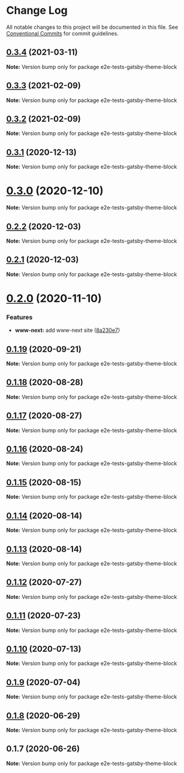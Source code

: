 # Change Log

All notable changes to this project will be documented in this file.
See [Conventional Commits](https://conventionalcommits.org) for commit guidelines.

## [0.3.4](https://github.com/reflexjs/reflexjs/compare/e2e-tests-gatsby-theme-block@0.3.3...e2e-tests-gatsby-theme-block@0.3.4) (2021-03-11)

**Note:** Version bump only for package e2e-tests-gatsby-theme-block





## [0.3.3](https://github.com/reflexjs/reflexjs/compare/e2e-tests-gatsby-theme-block@0.3.2...e2e-tests-gatsby-theme-block@0.3.3) (2021-02-09)

**Note:** Version bump only for package e2e-tests-gatsby-theme-block





## [0.3.2](https://github.com/reflexjs/reflexjs/compare/e2e-tests-gatsby-theme-block@0.3.1...e2e-tests-gatsby-theme-block@0.3.2) (2021-02-09)

**Note:** Version bump only for package e2e-tests-gatsby-theme-block





## [0.3.1](https://github.com/reflexjs/reflexjs/compare/e2e-tests-gatsby-theme-block@0.3.0...e2e-tests-gatsby-theme-block@0.3.1) (2020-12-13)

**Note:** Version bump only for package e2e-tests-gatsby-theme-block





# [0.3.0](https://github.com/reflexjs/reflexjs/compare/e2e-tests-gatsby-theme-block@0.2.2...e2e-tests-gatsby-theme-block@0.3.0) (2020-12-10)

**Note:** Version bump only for package e2e-tests-gatsby-theme-block





## [0.2.2](https://github.com/reflexjs/reflexjs/compare/e2e-tests-gatsby-theme-block@0.2.1...e2e-tests-gatsby-theme-block@0.2.2) (2020-12-03)

**Note:** Version bump only for package e2e-tests-gatsby-theme-block





## [0.2.1](https://github.com/reflexjs/reflex/compare/e2e-tests-gatsby-theme-block@0.2.0...e2e-tests-gatsby-theme-block@0.2.1) (2020-12-03)

**Note:** Version bump only for package e2e-tests-gatsby-theme-block





# [0.2.0](https://github.com/reflexjs/reflex/compare/e2e-tests-gatsby-theme-block@0.1.19...e2e-tests-gatsby-theme-block@0.2.0) (2020-11-10)


### Features

* **www-next:** add www-next site ([8a230e7](https://github.com/reflexjs/reflex/commit/8a230e7e43d1bb6a25c7332501547ee0f9eea080))





## [0.1.19](https://github.com/reflexjs/reflex/compare/e2e-tests-gatsby-theme-block@0.1.18...e2e-tests-gatsby-theme-block@0.1.19) (2020-09-21)

**Note:** Version bump only for package e2e-tests-gatsby-theme-block





## [0.1.18](https://github.com/reflexjs/reflex/compare/e2e-tests-gatsby-theme-block@0.1.17...e2e-tests-gatsby-theme-block@0.1.18) (2020-08-28)

**Note:** Version bump only for package e2e-tests-gatsby-theme-block





## [0.1.17](https://github.com/reflexjs/reflex/compare/e2e-tests-gatsby-theme-block@0.1.16...e2e-tests-gatsby-theme-block@0.1.17) (2020-08-27)

**Note:** Version bump only for package e2e-tests-gatsby-theme-block





## [0.1.16](https://github.com/reflexjs/reflex/compare/e2e-tests-gatsby-theme-block@0.1.15...e2e-tests-gatsby-theme-block@0.1.16) (2020-08-24)

**Note:** Version bump only for package e2e-tests-gatsby-theme-block





## [0.1.15](https://github.com/reflexjs/reflex/compare/e2e-tests-gatsby-theme-block@0.1.14...e2e-tests-gatsby-theme-block@0.1.15) (2020-08-15)

**Note:** Version bump only for package e2e-tests-gatsby-theme-block





## [0.1.14](https://github.com/reflexjs/reflex/compare/e2e-tests-gatsby-theme-block@0.1.13...e2e-tests-gatsby-theme-block@0.1.14) (2020-08-14)

**Note:** Version bump only for package e2e-tests-gatsby-theme-block





## [0.1.13](https://github.com/reflexjs/reflex/compare/e2e-tests-gatsby-theme-block@0.1.12...e2e-tests-gatsby-theme-block@0.1.13) (2020-08-14)

**Note:** Version bump only for package e2e-tests-gatsby-theme-block





## [0.1.12](https://github.com/reflexjs/reflex/compare/e2e-tests-gatsby-theme-block@0.1.11...e2e-tests-gatsby-theme-block@0.1.12) (2020-07-27)

**Note:** Version bump only for package e2e-tests-gatsby-theme-block





## [0.1.11](https://github.com/reflexjs/reflex/compare/e2e-tests-gatsby-theme-block@0.1.10...e2e-tests-gatsby-theme-block@0.1.11) (2020-07-23)

**Note:** Version bump only for package e2e-tests-gatsby-theme-block





## [0.1.10](https://github.com/reflexjs/reflex/compare/e2e-tests-gatsby-theme-block@0.1.9...e2e-tests-gatsby-theme-block@0.1.10) (2020-07-13)

**Note:** Version bump only for package e2e-tests-gatsby-theme-block





## [0.1.9](https://github.com/reflexjs/reflex/compare/e2e-tests-gatsby-theme-block@0.1.8...e2e-tests-gatsby-theme-block@0.1.9) (2020-07-04)

**Note:** Version bump only for package e2e-tests-gatsby-theme-block





## [0.1.8](https://github.com/reflexjs/reflex/compare/e2e-tests-gatsby-theme-block@0.1.7...e2e-tests-gatsby-theme-block@0.1.8) (2020-06-29)

**Note:** Version bump only for package e2e-tests-gatsby-theme-block





## 0.1.7 (2020-06-26)

**Note:** Version bump only for package e2e-tests-gatsby-theme-block
